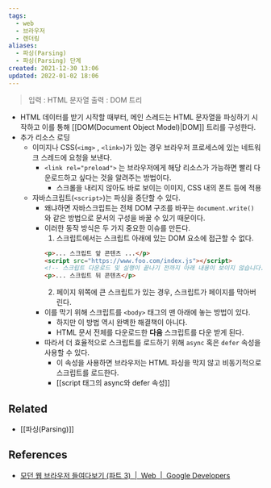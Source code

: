 ```yaml
---
tags:
  - web
  - 브라우저
  - 렌더링
aliases:
  - 파싱(Parsing)
  - 파싱(Parsing) 단계
created: 2021-12-30 13:06
updated: 2022-01-02 18:06
---
```


> 입력 : HTML 문자열
> 출력 : DOM 트리

- HTML 데이터를 받기 시작할 때부터, 메인 스레드는 HTML 문자열을 파싱하기 시작하고 이를 통해 [[DOM(Document Object Model)|DOM]] 트리를 구성한다.
- 추가 리소스 로딩
	- 이미지나 CSS(`<img>` , `<link>`)가 있는 경우 브라우저 프로세스에 있는 네트워크 스레드에 요청을 보낸다.
		- `<link rel="preload">` 는 브라우저에게 해당 리소스가 가능하면 빨리 다운로드하고 싶다는 것을 알려주는 방법이다.
			- 스크롤을 내리지 않아도 바로 보이는 이미지, CSS 내의 폰트 등에 적용
	- 자바스크립트(`<script>`)는 파싱을 중단할 수 있다.
		- 왜냐하면 자바스크립트는 전체 DOM 구조를 바꾸는 `document.write()` 와 같은 방법으로 문서의 구성을 바꿀 수 있기 때문이다.
		- 이러한 동작 방식은 두 가지 중요한 이슈를 만든다.
			1. 스크립트에서는 스크립트 아래에 있는 DOM 요소에 접근할 수 없다.
			```html
			<p>... 스크립트 앞 콘텐츠 ...</p>
			<script src="https://www.foo.com/index.js"></script>
			<!-- 스크립트 다운로드 및 실행이 끝나기 전까지 아래 내용이 보이지 않습니다. -->
			<p>... 스크립트 뒤 콘텐츠</p>
			```
			2. 페이지 위쪽에 큰 스크립트가 있는 경우, 스크립트가 페이지를 막아버린다.
		- 이를 막기 위해 스크립트를 `<body>` 태그의 맨 아래에 놓는 방법이 있다.
			- 하지만 이 방법 역시 완벽한 해결책이 아니다.
			- HTML 문서 전체를 다운로드한 **다음** 스크립트를 다운 받게 된다.
		- 따라서 더 효율적으로 스크립트를 로드하기 위해 `async` 혹은 `defer` 속성을 사용할 수 있다.
			- 이 속성을 사용하면 브라우저는 HTML 파싱을 막지 않고 비동기적으로 스크립트를 로드한다.
			- [[script 태그의 async와 defer 속성]]

## Related

- [[파싱(Parsing)]]

## References

- [모던 웹 브라우저 들여다보기 (파트 3)  |  Web  |  Google Developers](https://developers.google.com/web/updates/2018/09/inside-browser-part3?hl=ko#%ED%8C%8C%EC%8B%B1)

